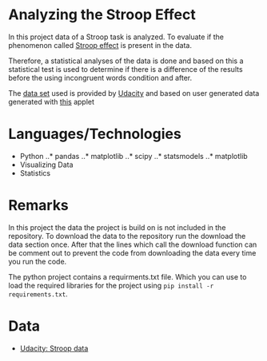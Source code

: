 # Analyzing the Stroop Effect

In this project data of a Stroop task is analyzed. To evaluate if the phenomenon called [Stroop effect](https://en.wikipedia.org/wiki/Stroop_effect) is present in the data.

Therefore, a statistical analyses of the data is done and based on this a statistical test is used to determine if there is a difference of the results before the using incongruent words condition and after.

The [data set](https://www.google.com/url?q=https://drive.google.com/file/d/0B9Yf01UaIbUgQXpYb2NhZ29yX1U/view?usp%3Dsharing&sa=D&ust=1485701730039000&usg=AFQjCNGwMaCWnQ8lZfV8LEmhI_b6mdfQ7Q) used is provided by [Udacity](https://www.udacity.com) and based on user generated data generated with [this](https://www.google.com/url?q=https://faculty.washington.edu/chudler/java/ready.html&sa=D&ust=1485720053610000&usg=AFQjCNEc-18vt7XmOQUPo0gSAbg9kncEKg) applet

# Languages/Technologies

* Python
..* pandas
..* matplotlib
..* scipy
..* statsmodels
..* matplotlib
* Visualizing Data
* Statistics

# Remarks

In this project the data the project is build on is not included in the repository. To download the data to the repository run the download the data section once. After that the lines which call the download function can be comment out to prevent the code from downloading the data every time you run the code.

The python project contains a requirments.txt file. Which you can use to load the required libraries for the project using ``pip install -r requirements.txt``.

# Data

* [Udacity: Stroop data](https://www.google.com/url?q=https://drive.google.com/file/d/0B9Yf01UaIbUgQXpYb2NhZ29yX1U/view?usp%3Dsharing&sa=D&ust=1485701730039000&usg=AFQjCNGwMaCWnQ8lZfV8LEmhI_b6mdfQ7Q)